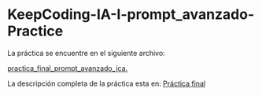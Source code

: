 # KeepCoding-IA-I-prompt_avanzado-Practice

La práctica se encuentre en el siguiente archivo:

[practica_final_prompt_avanzado_jca.](./practica_final_prompt_avanzado_jca.ipynb)

La descripción completa de la práctica esta en:
[Práctica final](./Práctica%20final.pdf)